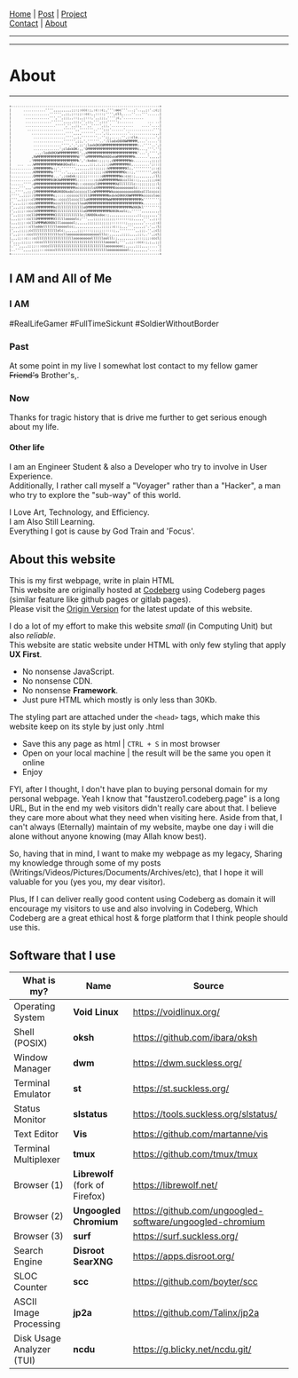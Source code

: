 <nav>
<a href="./index.html">Home</a>
|
<a href="./post.html">Post</a>
|
<a href="./project.html">Project</a>
<nav class="div-right">
<a href="./contact.html">Contact</a>
|
<a href="./about.html">About</a>
</nav>
</nav>
</header>
<hr><hr>
<main>
<!-- Your Content Start After This Line -->


# About

---
<pre style="font-size: 6px">
+--------------------------------------------------------------------------+
|      ...........'''',,,,,,,,,;;:;:ccc:;,:c::c;,''':ooc'''...;'..,,;:'.;c;|
|      .............'''''',,;;,;::;;::cc:,,::::;'''',cll,....''...'''......|
|       ............''','',;;;,,::;,,;:::,',,;;;,'''';c,'..........        |
|       .............'''''',,,,,;;;,'',;;,''',;;;''''';.......       ... ..|
|       ...............''''','',,;;,''',,''''',;;,'...........    ....'....|
|        ..................'''''',,'''''''..''';;;'......'..............'''|
|          .................'''',,,,'''''''...',:;,........'............,,,|
|           ................'''',,;,''''''''..'';;,.....'',;:clo.........',|
|           ...............'''''',;;,'.''''''..':llodxO0XNWMMMMM,...'.....'|
|           ..............'''','.',;;';loxkOKXNMMMMMMMMMMMMMMMMM:..''''..',|
|           .............';cldxkOK:,,'OMMMMMMMMMMMMMMMMMMMMMMMMMc...,'''.''|
|            ..,:lodk0KXWMMMMMMMMMl',,xMMMMMMMMMMMMMMMMMMMMMMMMK'...','''',|
|          ,XWMMMMMMMMMMMMMMMMMMMMd'''oMMMMMMMWXK0OxkWMMMMMMMMk......',,,,,|
|         .'MMMMMMMMMMMMMMMMMMMMMMk',':kxdoc:;;;:;,cNMMMMMMMWo........,;;;;|
|   ...  ...WMMMMMMMMMMMWNK0Oxdlc:,,,,,,;;;,;,;;:;oWMMMMMMMNl,........';:::|
|...........XMMMMMMMMx:;'.''''''',,,,,,,;;:;;;;;:kMMMMMMMMXl;,''''''''';::c|
|...........KMMMMMMMMo''''..',,,,,,,;;;;;;;;;;:cKMMMMMMMMOc::;,'''''''',ccl|
|...........OMMMMMMMMd...',;codxk:;;;;;:::::::oNMMMMMMMWx:ccc:;,,,,,,,,,:ll|
|...........xMMMMMMMMX0KXWMMMMMMMl:::::::::cckWMMMMMMMWdcccllc::;,,,,;;;;co|
|......''''.dMMMMMMMMMMMMMMMMMMMMd:::ccccccl0MMMMMMMMXdlllllllc::;;;;;;;;:l|
|....''',,,'oMMMMMMMMMMMMMMMMMMMMxcccccccloXMMMMMMMMOooooooooolc::::::::::c|
|..'''',,;;;lMMMMMMMMMWNXK0OkxdolccccccllxWMMMMMMMWkoooooooooodddxolllccccc|
|'''',,;;;::lMMMMMMMMMc;:::::cccccclllllOMMMMMMMMNxdxkO0KKXNWMMMMMkcccccloo|
|''',,;;;::clMMMMMMMMMo::ccccllccccllloKMMMMMMMMMWWMMMMMMMMMMMMMMMx''''''''|
|',,,,;;::cccNMMMMMMMMxccclllllcccllooKMMMMMMMMMMMMMMMMMMMMMMMMMMMk........|
|',,,;;;:ccccXMMMMMMMMkclllllllllllllo0MMMMMMMMMMMMMMMMMMMMMMWXK0kl''''''''|
|',,;;;::ccclKMMMMMMMM0lllllllllllllloOMMMMMMMMMMMNXK0kxolc;,''''',,,,,,,,,|
|',,;;;::ccll0MMMMMMMMKlllllllllllllc;lNX0Okxdoc:;,,,,,,,,,,,,,,;;,,,,,,,,'|
|,,,;;:::ccllOMMMMMMMMXlllllooooolc;''',,,;;;;;;;;;;;:::::::;;,,,,,''',,;;:|
|,,,;;;::ccllkMMMWNXK0klllooooool;,,,,,;;;;;;;;;;;;:::::::;,,,,,,,,'...,;:c|
|,,,,;;:::clloddolllllllooooolcc;,,,,,,,,,,,,,;;;;;:c::;,,,''',,,,,;'.',,:l|
|',,,;;;;;ccllllllllllllolc:,,,,,,;;;::::;;;;;::::::;,,'''''''',,;;;.'',;cl|
|',,;::::ccclllllllllllllcclloooooooooooooooolllc:,,,,,,;;;;,,,,;;:,.'',;cl|
|,,,;;::c:::ccllllllllllllllllllooooooooolllllloolll:;,,,,,,,,,;:::;;;:cccl|
|',,,,;;;;;::ccccllllllllllllllllllllllllllllllloooool;''',,;;::ccc:;,;,,;;|
|.''',,,,;;;;:::ccccllllllllllllllllllllllllllllooooooooc;,,,,,;;;,,,.....'|
|..'''',,,,;;;;:::cccccllllllllllllllllllllllllllooooooooool:;,,,,,,,'.....|
+--------------------------------------------------------------------------+
</pre>
## I AM and All of Me

### I AM

 #RealLifeGamer #FullTimeSickunt #SoldierWithoutBorder

### Past

At some point in my live I somewhat lost contact to my fellow gamer <s>Friend's</s> Brother's,. 

<!--
```
The years went by
And we lost sight
Of the guys back then
We used to rule the night

And still I never will forget
Or will regret
Those times that we had

We were the kings of night
As we stood side by side
We used to rock the place until the early light

I remember how we sang along
To every song
Those times, they are gone

But still, I feel
I miss those days
We spent together
Yeah-yeah

Sometimes I wish I could turn back time
And be there once again
And in my head I see the pictures
Of how we used to be

So one thing will remain
'Cause I still love the memories of those days...
```
-->
### Now

Thanks for tragic history that is drive me further to get serious enough about my life.

#### Other life

I am an Engineer Student & also a Developer who try to involve in User Experience.  
Additionally, I rather call myself a "Voyager" rather than a "Hacker", a man who try to explore the "sub-way" of this world.

I Love Art, Technology, and Efficiency.  
I am Also Still Learning.  
Everything I got is cause by God Train and 'Focus'.


## About this website

This is my first webpage, write in plain HTML  
This website are originally hosted at [Codeberg](https://codeberg.org) using Codeberg pages (similar feature like github pages or gitlab pages). <br>
Please visit the [Origin Version](https://faustzero1.codeberg.page) for the latest update of this website.  

I do a lot of my effort to make this website *small* (in Computing Unit) but also *reliable*.  
This website are static website under HTML with only few styling that apply **UX First**.  

* No nonsense JavaScript.  
* No nonsense CDN.  
* No nonsense **Framework**.  
* Just pure HTML which mostly is only less than 30Kb.  

The styling part are attached under the ```<head>``` tags, which make this website keep on its style by just only .html  

* Save this any page as html | ```CTRL + S``` in most browser  
* Open on your local machine | the result will be the same you open it online  
* Enjoy  

FYI, after I thought, I don't have plan to buying personal domain for my personal webpage. Yeah I know that "faustzero1.codeberg.page" is a long URL, But in the end my web visitors didn't really care about that. I believe they care more about what they need when visiting here. Aside from that, I can't always (Eternally) maintain of my website, maybe one day i will die alone without anyone knowing (may Allah know best).

So, having that in mind, I want to make my webpage as my legacy, Sharing my knowledge through some of my posts (Writings/Videos/Pictures/Documents/Archives/etc), that I hope it will valuable for you (yes you, my dear visitor).

Plus, If I can deliver really good content using Codeberg as domain it will encourage my visitors to use and also involving in Codeberg, Which Codeberg are a great ethical host & forge platform that I think people should use this.

## Software that I use

| What is my?               | Name                     	 	   | Source                                                     |
| ------------------------- | ------------------------------------ | ---------------------------------------------------------- |
| Operating System          | **Void Linux**           		   | <https://voidlinux.org/>                                   |
| Shell (POSIX)             | **oksh**	           		   | <https://github.com/ibara/oksh>                            |
| Window Manager            | **dwm**                  		   | <https://dwm.suckless.org/>                                |
| Terminal Emulator         | **st**                   		   | <https://st.suckless.org/>                                 |
| Status Monitor            | **slstatus**		           | <https://tools.suckless.org/slstatus/>		        |
| Text Editor	            | **Vis**                          	   | <https://github.com/martanne/vis>                          |
| Terminal Multiplexer      | **tmux**                         	   | <https://github.com/tmux/tmux>                             |
| Browser (1)               | **Librewolf** (fork of Firefox)  	   | <https://librewolf.net/>                                   |
| Browser (2)               | **Ungoogled Chromium**   		   | <https://github.com/ungoogled-software/ungoogled-chromium> |
| Browser (3)               | **surf**                 		   | <https://surf.suckless.org/>                               |
| Search Engine             | **Disroot SearXNG**      		   | <https://apps.disroot.org/>                                |
| SLOC Counter              | **scc**                  		   | <https://github.com/boyter/scc>                            |
| ASCII Image Processing    | **jp2a**                  	   | <https://github.com/Talinx/jp2a>                           |
| Disk Usage Analyzer (TUI) | **ncdu**                             | <https://g.blicky.net/ncdu.git/>                           |

